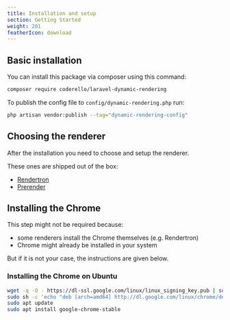 ```yaml
---
title: Installation and setup
section: Getting Started
weight: 201
featherIcon: download
---
```


## Basic installation

You can install this package via composer using this command:

```bash
composer require coderello/laravel-dynamic-rendering
```

To publish the config file to `config/dynamic-rendering.php` run:

```bash
php artisan vendor:publish --tag="dynamic-rendering-config"
```

## Choosing the renderer

After the installation you need to choose and setup the renderer.

These ones are shipped out of the box:

- [Rendertron]({{base}}/{{version}}/rendertron)
- [Prerender]({{base}}/{{version}}/prerender)

## Installing the Chrome

This step might not be required because:
- some renderers install the Chrome themselves (e.g. Rendertron)
- Chrome might already be installed in your system

But if it is not your case, the instructions are given below.

### Installing the Chrome on Ubuntu

```bash
wget -q -O - https://dl-ssl.google.com/linux/linux_signing_key.pub | sudo apt-key add -
sudo sh -c 'echo "deb [arch=amd64] http://dl.google.com/linux/chrome/deb/ stable main" >> /etc/apt/sources.list.d/google-chrome.list'
sudo apt update
sudo apt install google-chrome-stable
```
